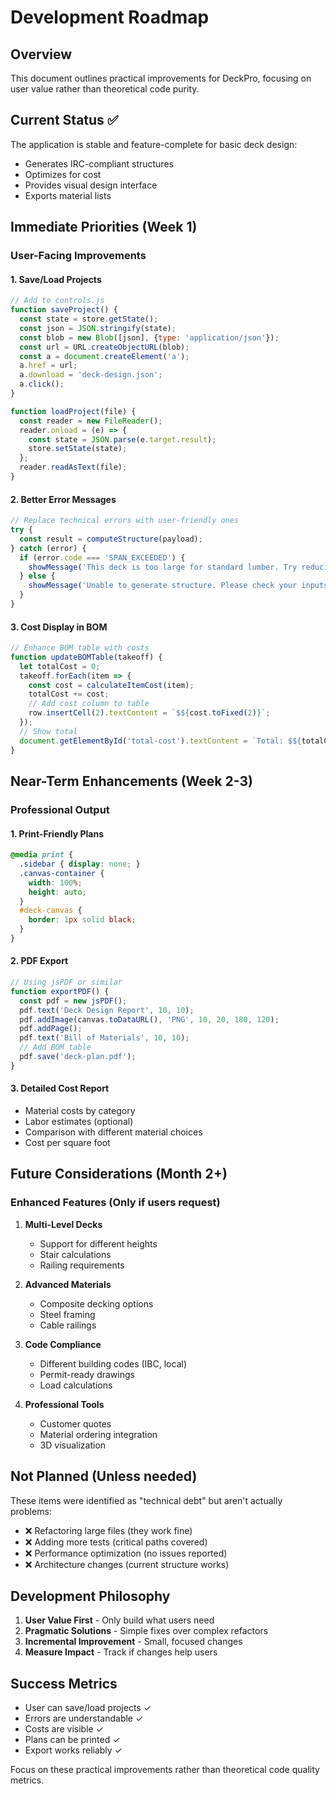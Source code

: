 # Development Roadmap

## Overview

This document outlines practical improvements for DeckPro, focusing on user value rather than theoretical code purity.

## Current Status ✅

The application is stable and feature-complete for basic deck design:
- Generates IRC-compliant structures
- Optimizes for cost
- Provides visual design interface
- Exports material lists

## Immediate Priorities (Week 1)

### User-Facing Improvements

#### 1. Save/Load Projects
```javascript
// Add to controls.js
function saveProject() {
  const state = store.getState();
  const json = JSON.stringify(state);
  const blob = new Blob([json], {type: 'application/json'});
  const url = URL.createObjectURL(blob);
  const a = document.createElement('a');
  a.href = url;
  a.download = 'deck-design.json';
  a.click();
}

function loadProject(file) {
  const reader = new FileReader();
  reader.onload = (e) => {
    const state = JSON.parse(e.target.result);
    store.setState(state);
  };
  reader.readAsText(file);
}
```

#### 2. Better Error Messages
```javascript
// Replace technical errors with user-friendly ones
try {
  const result = computeStructure(payload);
} catch (error) {
  if (error.code === 'SPAN_EXCEEDED') {
    showMessage('This deck is too large for standard lumber. Try reducing the size or adding more beams.');
  } else {
    showMessage('Unable to generate structure. Please check your inputs.');
  }
}
```

#### 3. Cost Display in BOM
```javascript
// Enhance BOM table with costs
function updateBOMTable(takeoff) {
  let totalCost = 0;
  takeoff.forEach(item => {
    const cost = calculateItemCost(item);
    totalCost += cost;
    // Add cost column to table
    row.insertCell(2).textContent = `$${cost.toFixed(2)}`;
  });
  // Show total
  document.getElementById('total-cost').textContent = `Total: $${totalCost.toFixed(2)}`;
}
```

## Near-Term Enhancements (Week 2-3)

### Professional Output

#### 1. Print-Friendly Plans
```css
@media print {
  .sidebar { display: none; }
  .canvas-container { 
    width: 100%;
    height: auto;
  }
  #deck-canvas {
    border: 1px solid black;
  }
}
```

#### 2. PDF Export
```javascript
// Using jsPDF or similar
function exportPDF() {
  const pdf = new jsPDF();
  pdf.text('Deck Design Report', 10, 10);
  pdf.addImage(canvas.toDataURL(), 'PNG', 10, 20, 180, 120);
  pdf.addPage();
  pdf.text('Bill of Materials', 10, 10);
  // Add BOM table
  pdf.save('deck-plan.pdf');
}
```

#### 3. Detailed Cost Report
- Material costs by category
- Labor estimates (optional)
- Comparison with different material choices
- Cost per square foot

## Future Considerations (Month 2+)

### Enhanced Features (Only if users request)

1. **Multi-Level Decks**
   - Support for different heights
   - Stair calculations
   - Railing requirements

2. **Advanced Materials**
   - Composite decking options
   - Steel framing
   - Cable railings

3. **Code Compliance**
   - Different building codes (IBC, local)
   - Permit-ready drawings
   - Load calculations

4. **Professional Tools**
   - Customer quotes
   - Material ordering integration
   - 3D visualization

## Not Planned (Unless needed)

These items were identified as "technical debt" but aren't actually problems:

- ❌ Refactoring large files (they work fine)
- ❌ Adding more tests (critical paths covered)
- ❌ Performance optimization (no issues reported)
- ❌ Architecture changes (current structure works)

## Development Philosophy

1. **User Value First** - Only build what users need
2. **Pragmatic Solutions** - Simple fixes over complex refactors
3. **Incremental Improvement** - Small, focused changes
4. **Measure Impact** - Track if changes help users

## Success Metrics

- User can save/load projects ✓
- Errors are understandable ✓
- Costs are visible ✓
- Plans can be printed ✓
- Export works reliably ✓

Focus on these practical improvements rather than theoretical code quality metrics.